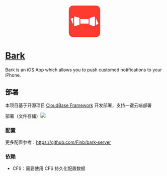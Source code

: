 <p align="center">
  <img height="100px" src="./logo.png" center />
</p>

# [Bark](https://github.com/Finb/bark-server)

Bark is an iOS App which allows you to push customed notifications to your iPhone.

## 部署

本项目基于开源项目 [CloudBase Framework](https://github.com/Tencent/cloudbase-framework) 开发部署，支持一键云端部署


部署（文件存储）[![](https://main.qcloudimg.com/raw/67f5a389f1ac6f3b4d04c7256438e44f.svg)](https://console.cloud.tencent.com/tcb/env/index?action=CreateAndDeployCloudBaseProject&appUrl=https://github.com/tzpBingo/bark-server-tencent-cloud-base)

### 配置

更多配置参考：https://github.com/Finb/bark-server

### 依赖

- CFS：需要使用 CFS 持久化配置数据

